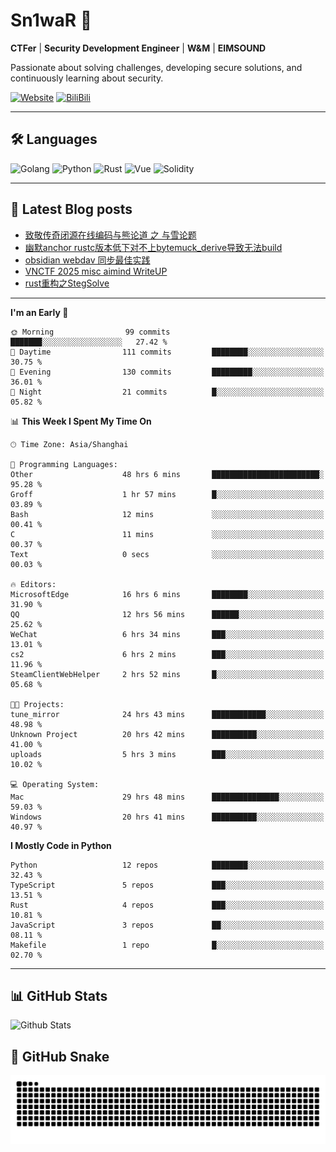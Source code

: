 # Sn1waR 👋

**CTFer** | **Security Development Engineer** | **W&M** | **EIMSOUND**

Passionate about solving challenges, developing secure solutions, and continuously learning about security.

[![Website](https://img.shields.io/website?url=https%3A%2F%2Fwww.snowywar.top)](https://www.snowywar.top) 
[![BiliBili](https://img.shields.io/badge/BiliBili-哔哩哔哩-00A1D6?style=flat&logo=bilibili&logoColor=white)](https://space.bilibili.com/8389161)  

---

## 🛠️ Languages
![Golang](https://img.shields.io/badge/-Golang-00ADD8?style=flat&logo=go&logoColor=white)
![Python](https://img.shields.io/badge/-Python-3776AB?style=flat&logo=python&logoColor=white)
![Rust](https://img.shields.io/badge/-Rust-000000?style=flat&logo=rust&logoColor=white)
![Vue](https://img.shields.io/badge/-Vue.js-4FC08D?style=flat&logo=vue.js&logoColor=white)
![Solidity](https://img.shields.io/badge/-Solidity-363636?style=flat&logo=solidity&logoColor=white)

---
## 📖 Latest Blog posts
<!-- BLOG-POST-LIST:START -->
- [致敬传奇闭源在线编码与熊论道 之 与雪论题](https://www.snowywar.top/4590.html)
- [幽默anchor rustc版本低下对不上bytemuck_derive导致无法build](https://www.snowywar.top/4587.html)
- [obsidian webdav 同步最佳实践](https://www.snowywar.top/4555.html)
- [VNCTF 2025 misc aimind WriteUP](https://www.snowywar.top/4546.html)
- [rust重构之StegSolve](https://www.snowywar.top/4541.html)
<!-- BLOG-POST-LIST:END -->
---
<!--START_SECTION:waka-->
**I'm an Early 🐤** 

```text
🌞 Morning                99 commits          ███████░░░░░░░░░░░░░░░░░░   27.42 % 
🌆 Daytime                111 commits         ████████░░░░░░░░░░░░░░░░░   30.75 % 
🌃 Evening                130 commits         █████████░░░░░░░░░░░░░░░░   36.01 % 
🌙 Night                  21 commits          █░░░░░░░░░░░░░░░░░░░░░░░░   05.82 % 
```


📊 **This Week I Spent My Time On** 

```text
🕑︎ Time Zone: Asia/Shanghai

💬 Programming Languages: 
Other                    48 hrs 6 mins       ████████████████████████░   95.28 % 
Groff                    1 hr 57 mins        █░░░░░░░░░░░░░░░░░░░░░░░░   03.89 % 
Bash                     12 mins             ░░░░░░░░░░░░░░░░░░░░░░░░░   00.41 % 
C                        11 mins             ░░░░░░░░░░░░░░░░░░░░░░░░░   00.37 % 
Text                     0 secs              ░░░░░░░░░░░░░░░░░░░░░░░░░   00.03 % 

🔥 Editors: 
MicrosoftEdge            16 hrs 6 mins       ████████░░░░░░░░░░░░░░░░░   31.90 % 
QQ                       12 hrs 56 mins      ██████░░░░░░░░░░░░░░░░░░░   25.62 % 
WeChat                   6 hrs 34 mins       ███░░░░░░░░░░░░░░░░░░░░░░   13.01 % 
cs2                      6 hrs 2 mins        ███░░░░░░░░░░░░░░░░░░░░░░   11.96 % 
SteamClientWebHelper     2 hrs 52 mins       █░░░░░░░░░░░░░░░░░░░░░░░░   05.68 % 

🐱‍💻 Projects: 
tune_mirror              24 hrs 43 mins      ████████████░░░░░░░░░░░░░   48.98 % 
Unknown Project          20 hrs 42 mins      ██████████░░░░░░░░░░░░░░░   41.00 % 
uploads                  5 hrs 3 mins        ███░░░░░░░░░░░░░░░░░░░░░░   10.02 % 

💻 Operating System: 
Mac                      29 hrs 48 mins      ███████████████░░░░░░░░░░   59.03 % 
Windows                  20 hrs 41 mins      ██████████░░░░░░░░░░░░░░░   40.97 % 
```

**I Mostly Code in Python** 

```text
Python                   12 repos            ████████░░░░░░░░░░░░░░░░░   32.43 % 
TypeScript               5 repos             ███░░░░░░░░░░░░░░░░░░░░░░   13.51 % 
Rust                     4 repos             ███░░░░░░░░░░░░░░░░░░░░░░   10.81 % 
JavaScript               3 repos             ██░░░░░░░░░░░░░░░░░░░░░░░   08.11 % 
Makefile                 1 repo              █░░░░░░░░░░░░░░░░░░░░░░░░   02.70 % 
```




<!--END_SECTION:waka-->
---

## 📊 GitHub Stats
![Github Stats](https://github-readme-stats.vercel.app/api?username=jiayuqi7813&show_icons=true&theme=radical)

## 🐍 GitHub Snake
<picture>
  <source media="(prefers-color-scheme: dark)" srcset="https://raw.githubusercontent.com/jiayuqi7813/jiayuqi7813/output/github-contribution-grid-snake-dark.svg">
  <source media="(prefers-color-scheme: light)" srcset="https://raw.githubusercontent.com/jiayuqi7813/jiayuqi7813/output/github-contribution-grid-snake.svg">
  <img alt="github contribution grid snake animation" src="https://raw.githubusercontent.com/jiayuqi7813/jiayuqi7813/output/github-contribution-grid-snake.svg">
</picture>

